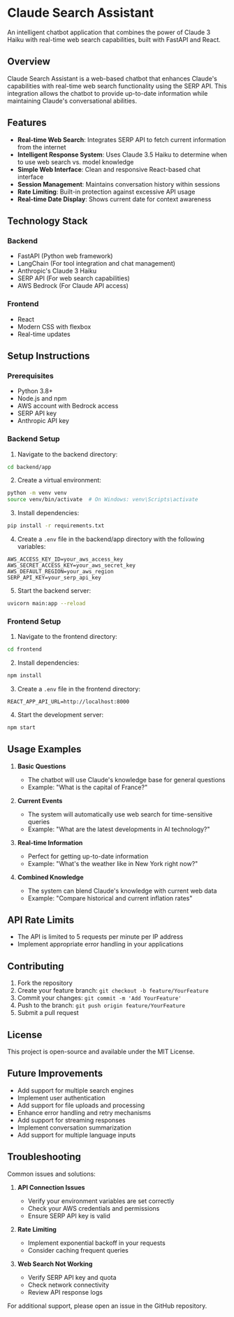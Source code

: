 # Claude Search Assistant

An intelligent chatbot application that combines the power of Claude 3 Haiku with real-time web search capabilities, built with FastAPI and React.

## Overview

Claude Search Assistant is a web-based chatbot that enhances Claude's capabilities with real-time web search functionality using the SERP API. This integration allows the chatbot to provide up-to-date information while maintaining Claude's conversational abilities.

## Features

- **Real-time Web Search**: Integrates SERP API to fetch current information from the internet
- **Intelligent Response System**: Uses Claude 3.5 Haiku to determine when to use web search vs. model knowledge
- **Simple Web Interface**: Clean and responsive React-based chat interface
- **Session Management**: Maintains conversation history within sessions
- **Rate Limiting**: Built-in protection against excessive API usage
- **Real-time Date Display**: Shows current date for context awareness

## Technology Stack

### Backend
- FastAPI (Python web framework)
- LangChain (For tool integration and chat management)
- Anthropic's Claude 3 Haiku
- SERP API (For web search capabilities)
- AWS Bedrock (For Claude API access)

### Frontend
- React
- Modern CSS with flexbox
- Real-time updates

## Setup Instructions

### Prerequisites
- Python 3.8+
- Node.js and npm
- AWS account with Bedrock access
- SERP API key
- Anthropic API key

### Backend Setup

1. Navigate to the backend directory:
```bash
cd backend/app
```

2. Create a virtual environment:
```bash
python -m venv venv
source venv/bin/activate  # On Windows: venv\Scripts\activate
```

3. Install dependencies:
```bash
pip install -r requirements.txt
```

4. Create a `.env` file in the backend/app directory with the following variables:
```
AWS_ACCESS_KEY_ID=your_aws_access_key
AWS_SECRET_ACCESS_KEY=your_aws_secret_key
AWS_DEFAULT_REGION=your_aws_region
SERP_API_KEY=your_serp_api_key
```

5. Start the backend server:
```bash
uvicorn main:app --reload
```

### Frontend Setup

1. Navigate to the frontend directory:
```bash
cd frontend
```

2. Install dependencies:
```bash
npm install
```

3. Create a `.env` file in the frontend directory:
```
REACT_APP_API_URL=http://localhost:8000
```

4. Start the development server:
```bash
npm start
```

## Usage Examples

1. **Basic Questions**
   - The chatbot will use Claude's knowledge base for general questions
   - Example: "What is the capital of France?"

2. **Current Events**
   - The system will automatically use web search for time-sensitive queries
   - Example: "What are the latest developments in AI technology?"

3. **Real-time Information**
   - Perfect for getting up-to-date information
   - Example: "What's the weather like in New York right now?"

4. **Combined Knowledge**
   - The system can blend Claude's knowledge with current web data
   - Example: "Compare historical and current inflation rates"

## API Rate Limits

- The API is limited to 5 requests per minute per IP address
- Implement appropriate error handling in your applications

## Contributing

1. Fork the repository
2. Create your feature branch: `git checkout -b feature/YourFeature`
3. Commit your changes: `git commit -m 'Add YourFeature'`
4. Push to the branch: `git push origin feature/YourFeature`
5. Submit a pull request

## License

This project is open-source and available under the MIT License.

## Future Improvements

- Add support for multiple search engines
- Implement user authentication
- Add support for file uploads and processing
- Enhance error handling and retry mechanisms
- Add support for streaming responses
- Implement conversation summarization
- Add support for multiple language inputs

## Troubleshooting

Common issues and solutions:

1. **API Connection Issues**
   - Verify your environment variables are set correctly
   - Check your AWS credentials and permissions
   - Ensure SERP API key is valid

2. **Rate Limiting**
   - Implement exponential backoff in your requests
   - Consider caching frequent queries

3. **Web Search Not Working**
   - Verify SERP API key and quota
   - Check network connectivity
   - Review API response logs

For additional support, please open an issue in the GitHub repository.